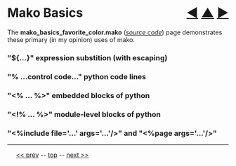 Mako Basics <span style="float:right;">[&#x25C0;](06.md) [&#x25B2;](../README.md) [&#x25BA;](08.md)</span>
=========

The __mako_basics_favorite_color.mako__ (<i>[source code](https://github.com/BrentNoorda/django_unusual/blob/master/django_unusual/mako/examples/mako_basics_favorite_color.mako)</i>) page demonstrates these primary (in my opinion) uses of mako.

### "${...}" expression substition (with escaping)

### "% ...control code..." python code lines

### "<% ... %>" embedded blocks of python

### "<!% ... %>" module-level blocks of python

### "<%include file='...' args='...'/>" and "<%page args='...'/>"

------

&nbsp;&nbsp;&nbsp;&nbsp; [&lt;&lt; prev](06.md) -- [top](../README.md) -- [next &gt;&gt;](08.md)